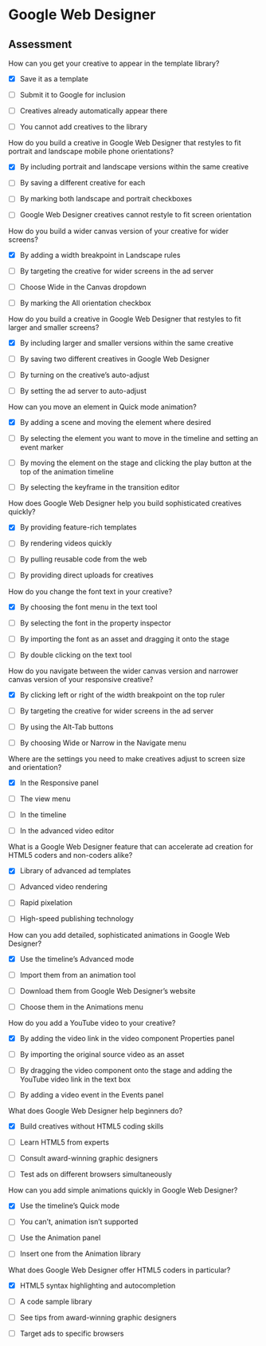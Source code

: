 # Google Web Designer


## Assessment

How can you get your creative to appear in the template library?

- [x] Save it as a template
- [ ] Submit it to Google for inclusion
- [ ] Creatives already automatically appear there
- [ ] You cannot add creatives to the library


How do you build a creative in Google Web Designer that restyles to fit portrait and landscape mobile phone orientations?

- [x] By including portrait and landscape versions within the same creative
- [ ] By saving a different creative for each
- [ ] By marking both landscape and portrait checkboxes
- [ ] Google Web Designer creatives cannot restyle to fit screen orientation


How do you build a wider canvas version of your creative for wider screens?

- [x] By adding a width breakpoint in Landscape rules
- [ ] By targeting the creative for wider screens in the ad server
- [ ] Choose Wide in the Canvas dropdown
- [ ] By marking the All orientation checkbox


How do you build a creative in Google Web Designer that restyles to fit larger and smaller screens?

- [x] By including larger and smaller versions within the same creative
- [ ] By saving two different creatives in Google Web Designer
- [ ] By turning on the creative’s auto-adjust
- [ ] By setting the ad server to auto-adjust

 
How can you move an element in Quick mode animation?

- [x] By adding a scene and moving the element where desired
- [ ] By selecting the element you want to move in the timeline and setting an event marker
- [ ] By moving the element on the stage and clicking the play button at the top of the animation timeline
- [ ] By selecting the keyframe in the transition editor

 
How does Google Web Designer help you build sophisticated creatives quickly?

- [x] By providing feature-rich templates
- [ ] By rendering videos quickly
- [ ] By pulling reusable code from the web
- [ ] By providing direct uploads for creatives

 
How do you change the font text in your creative?

- [x] By choosing the font menu in the text tool
- [ ] By selecting the font in the property inspector
- [ ] By importing the font as an asset and dragging it onto the stage
- [ ] By double clicking on the text tool


How do you navigate between the wider canvas version and narrower canvas version of your responsive creative?

- [x] By clicking left or right of the width breakpoint on the top ruler
- [ ] By targeting the creative for wider screens in the ad server
- [ ] By using the Alt-Tab buttons
- [ ] By choosing Wide or Narrow in the Navigate menu

 
Where are the settings you need to make creatives adjust to screen size and orientation?

- [x] In the Responsive panel
- [ ] The view menu
- [ ] In the timeline
- [ ] In the advanced video editor

 
What is a Google Web Designer feature that can accelerate ad creation for HTML5 coders and non-coders alike?

- [x] Library of advanced ad templates
- [ ] Advanced video rendering
- [ ] Rapid pixelation
- [ ] High-speed publishing technology

 
How can you add detailed, sophisticated animations in Google Web Designer?

- [x] Use the timeline’s Advanced mode
- [ ] Import them from an animation tool
- [ ] Download them from Google Web Designer’s website
- [ ] Choose them in the Animations menu

 
How do you add a YouTube video to your creative?

- [x] By adding the video link in the video component Properties panel
- [ ] By importing the original source video as an asset
- [ ] By dragging the video component onto the stage and adding the YouTube video link in the text box
- [ ] By adding a video event in the Events panel

 
What does Google Web Designer help beginners do?

- [x] Build creatives without HTML5 coding skills
- [ ] Learn HTML5 from experts
- [ ] Consult award-winning graphic designers
- [ ] Test ads on different browsers simultaneously

 
How can you add simple animations quickly in Google Web Designer?

- [x] Use the timeline’s Quick mode
- [ ] You can’t, animation isn’t supported
- [ ] Use the Animation panel
- [ ] Insert one from the Animation library


What does Google Web Designer offer HTML5 coders in particular?
 
- [x] HTML5 syntax highlighting and autocompletion
- [ ] A code sample library
- [ ] See tips from award-winning graphic designers
- [ ] Target ads to specific browsers

